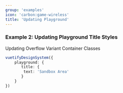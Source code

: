 ```yaml
---
group: 'examples'
icon: 'carbon:game-wireless'
title: 'Updating Playground'
---
```


### Example 2: Updating Playground Title Styles

Updating Overflow Variant Container Classes

````typescript
vuetifyDesignSystem({
    playground: {
       title: {
        text: 'Sandbox Area'
       }
    }
})
````
